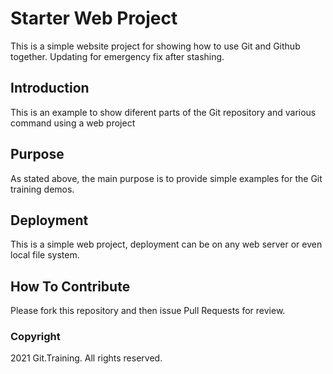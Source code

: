 # Starter Web Project

This is a simple website project for showing how to use Git and Github together. Updating for emergency fix after stashing.

## Introduction

This is an example to show diferent parts of the Git repository and various command using a web project

## Purpose

As stated above, the main purpose is to provide simple examples for the Git training demos.

## Deployment

This is a simple web project, deployment can be on any web server or even local file system.

## How To Contribute

Please fork this repository and then issue Pull Requests for review.

### Copyright

2021 Git.Training. All rights reserved.